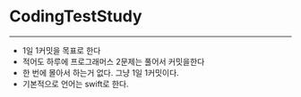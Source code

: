 # CodingTestStudy
------
- 1일 1커밋을 목표로 한다
- 적어도 하루에 프로그래머스 2문제는 풀어서 커밋을한다
- 한 번에 몰아서 하는거 없다. 그냥 1일 1커밋이다.
- 기본적으로 언어는 swift로 한다.
